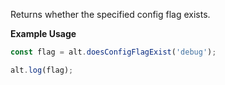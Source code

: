 Returns whether the specified config flag exists.

**Example Usage**

```js
const flag = alt.doesConfigFlagExist('debug');

alt.log(flag);
```
